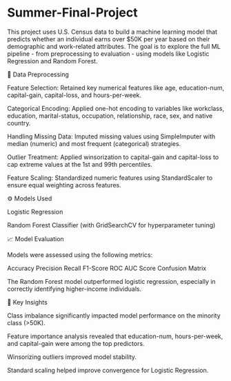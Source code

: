 # Summer-Final-Project
This project uses U.S. Census data to build a machine learning model that predicts whether an individual earns over $50K per year based on their demographic and work-related attributes. The goal is to explore the full ML pipeline - from preprocessing to evaluation - using models like Logistic Regression and Random Forest.

🧹 Data Preprocessing

Feature Selection: Retained key numerical features like age, education-num, capital-gain, capital-loss, and hours-per-week.

Categorical Encoding: Applied one-hot encoding to variables like workclass, education, marital-status, occupation, relationship, race, sex, and native country.

Handling Missing Data: Imputed missing values using SimpleImputer with median (numeric) and most frequent (categorical) strategies.

Outlier Treatment: Applied winsorization to capital-gain and capital-loss to cap extreme values at the 1st and 99th percentiles.

Feature Scaling: Standardized numeric features using StandardScaler to ensure equal weighting across features.

⚙️ Models Used

Logistic Regression

Random Forest Classifier (with GridSearchCV for hyperparameter tuning)

📈 Model Evaluation

Models were assessed using the following metrics:

Accuracy
Precision
Recall
F1-Score
ROC AUC Score
Confusion Matrix

The Random Forest model outperformed logistic regression, especially in correctly identifying higher-income individuals.

📌 Key Insights

Class imbalance significantly impacted model performance on the minority class (>50K).

Feature importance analysis revealed that education-num, hours-per-week, and capital-gain were among the top predictors.

Winsorizing outliers improved model stability.

Standard scaling helped improve convergence for Logistic Regression.

